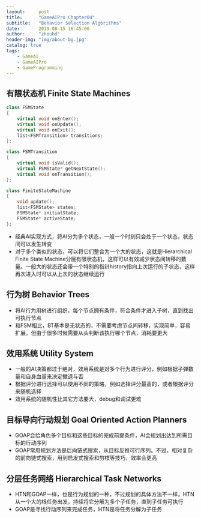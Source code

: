 ```yaml
---
layout:     post
title:      "GameAIPro Chapter04"
subtitle:   "Behavior Selection Algorithms"
date:       2019-08-15 16:45:00
author:     "zhouhd"
header-img: "img/about-bg.jpg"
catalog: true
tags:
    - GameAI
    - GameAIPro
    - GameProgramming
---
```


有限状态机 Finite State Machines
-----------------
```c++
class FSMState
{
    virtual void onEnter();
    virtual void onUpdate();
    virtual void onExit();
    list<FSMTransition> transitions;
};

class FSMTransition
{
    virtual void isValid();
    virtual FSMState* getNextState();
    virtual void onTransition();
};

class FiniteStateMachine
{
    void update();
    list<FSMState> states;
    FSMState* initialState;
    FSMState* activeState;
};
```
   - 经典AI实现方式，将AI分为多个状态，一般一个时刻只会处于一个状态，状态间可以发生转变
   - 对于多个类似的状态，可以将它们整合为一个大的状态，这就是Hierarchical Finite State Machine分层有限状态机，这样可以有效减少状态间转移的数量。一般大的状态还会带一个特别的指针history指向上次运行的子状态，这样再次进入时可以从上次的状态继续运行

行为树 Behavior Trees
-----------------
   - 将AI行为用树进行组织，每个节点拥有条件，符合条件才进入子树，直到找出可执行节点
   - 和FSM相比，BT基本是无状态的，不需要考虑节点间转移，实现简单，容易扩展，但由于很多时候需要从头判断该执行哪个节点，消耗要更大

效用系统 Utility System
-----------------
   - 一般的AI决策都过于绝对，效用系统是对多个行为进行评分，例如根据子弹数量和自身血量来决定撤退与否
   - 根据评分进行选择可以使用不同的策略，例如选择评分最高的，或者根据评分来随机选择
   - 效用系统的随机性比其它方法要大，debug和调试更难

目标导向行动规划 Goal Oriented Action Planners
-----------------
   - GOAP会给角色多个目标和这些目标的完成前提条件，AI会规划出达到所需目标的行动序列
   - GOAP常用规划方法是后向链式搜索，从目标反推可行序列。不过，相对复杂的前向链式搜索，用到启发式搜索和剪枝等技巧，效率会更高

分层任务网络 Hierarchical Task Networks
-----------------
   - HTN和GOAP一样，也是行为规划的一种，不过规划的具体方法不一样，HTN从一个大的根任务出发，持续将它分解为多个子任务，直到子任务可执行
   - GOAP是寻找行动序列来完成任务，HTN是将任务分解为子任务
